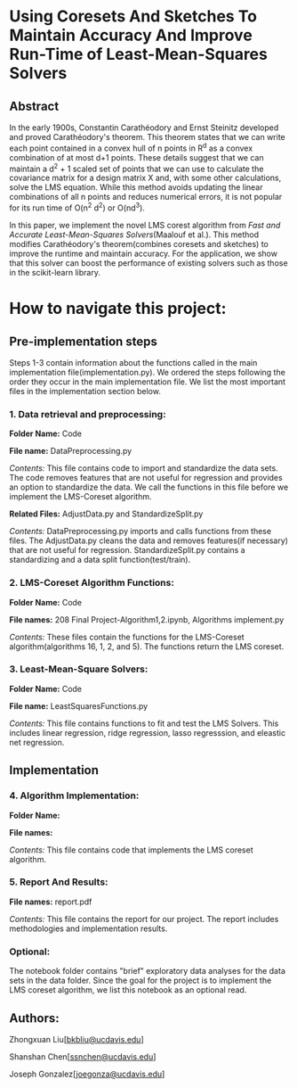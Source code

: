 # Using Coresets And Sketches To Maintain Accuracy And Improve Run-Time of Least-Mean-Squares Solvers 

## Abstract

In the early 1900s, Constantin Carathéodory and Ernst Steinitz developed and proved Carathéodory's theorem. This theorem states that we can write each point contained in a convex hull of n points in R<sup>d</sup>  as a convex combination of at most d+1 points. These details suggest that we can maintain a d<sup>2</sup> + 1 scaled set of points that we can use to calculate the covariance matrix for a design matrix X and, with some other calculations, solve the LMS equation. While this method avoids updating the linear combinations of all n points and reduces numerical errors, it is not popular for its run time of O(n<sup>2</sup> d<sup>2</sup>) or O(nd<sup>3</sup>).

In this paper, we implement the novel LMS corest algorithm from *Fast and Accurate Least-Mean-Squares Solvers*(Maalouf et al.). This method modifies Carathéodory's theorem(combines coresets and sketches) to improve the runtime and maintain accuracy. For the application, we show that this solver can boost the performance of existing solvers such as those in the scikit-learn library. 

# How to navigate this project:

## Pre-implementation steps

Steps 1-3 contain information about the functions called in the main implementation file(implementation.py). We ordered the steps following the order they occur in the main implementation file. We list the most important files in the implementation section below.

### 1. Data retrieval and preprocessing:

**Folder Name:** Code

**File name:** DataPreprocessing.py

*Contents:* This file contains code to import and standardize the data sets. The code removes features that are not useful for regression and provides an option to standardize the data. We call the functions in this file before we implement the LMS-Coreset algorithm.

**Related Files:** AdjustData.py and StandardizeSplit.py

*Contents:* DataPreprocessing.py imports and calls functions from these files. The AdjustData.py cleans the data and removes features(if necessary) that are not useful for regression. StandardizeSplit.py contains a standardizing and a data split function(test/train).


### 2. LMS-Coreset Algorithm Functions:

**Folder Name:** Code

**File names:** 208 Final Project-Algorithm1,2.ipynb, Algorithms implement.py

*Contents:* These files contain the functions for the LMS-Coreset algorithm(algorithms 16, 1, 2, and 5). The functions return the LMS coreset.


### 3. Least-Mean-Square Solvers:

**Folder Name:** Code

**File name:** LeastSquaresFunctions.py

*Contents:* This file contains functions to fit and test the LMS Solvers. This includes linear regression, ridge regression, lasso regresssion, and eleastic net regression.

## Implementation

### 4. Algorithm Implementation:

**Folder Name:** 

**File names:** 

*Contents:* This file contains code that implements the LMS coreset algorithm.

### 5. Report And Results:

**File names:** report.pdf

*Contents:* This file contains the report for our project. The report includes methodologies and implementation results.

### Optional: 

The notebook folder contains "brief" exploratory data analyses for the data sets in the data folder. Since the goal for the project is to implement the LMS coreset algorithm, we list this notebook as an optional read.

## Authors:

Zhongxuan Liu[bkbliu@ucdavis.edu]

Shanshan Chen[ssnchen@ucdavis.edu]

Joseph Gonzalez[joegonza@ucdavis.edu]

